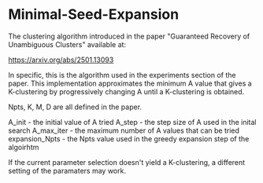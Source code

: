 # Minimal-Seed-Expansion
The clustering algorithm introduced in the paper "Guaranteed Recovery of Unambiguous Clusters" available at: 

https://arxiv.org/abs/2501.13093  

In specific, this is the algorithm used in the experiments section of the paper.  This implementation approximates the minimum A value that gives a K-clustering by progressively changing A until a K-clustering is obtained.

Npts, K, M, D are all defined in the paper.

A_init - the initial value of A tried
A_step - the step size of A used in the inital search
A_max_iter - the maximum number of A values that can be tried
expansion_Npts - the Npts value used in the greedy expansion step of the algoirhtm

If the current parameter selection doesn't yield a K-clustering, a different setting of the paramaters may work.
